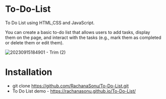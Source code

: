 # To-Do-List
To Do List using HTML,CSS and JavaScript.

You can create a basic to-do list that allows users to add tasks, display them on the page, and interact with the tasks (e.g., mark them as completed or delete them or edit them).

![20230915184901 - Trim (2)](https://github.com/RachanaSonu/To-Do-List/assets/37769405/a3a7a57b-22a7-478c-912c-6cbb9a264285)

# Installation
+ git clone https://github.com/RachanaSonu/To-Do-List.git
+ To Do List demo - https://rachanasonu.github.io/To-Do-List/

